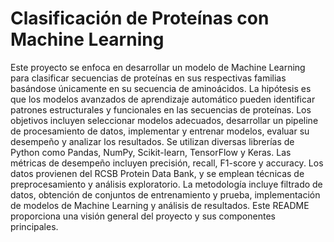 # Clasificación de Proteínas con Machine Learning
Este proyecto se enfoca en desarrollar un modelo de Machine Learning para clasificar secuencias de proteínas en sus respectivas familias basándose únicamente en su secuencia de aminoácidos. La hipótesis es que los modelos avanzados de aprendizaje automático pueden identificar patrones estructurales y funcionales en las secuencias de proteínas. Los objetivos incluyen seleccionar modelos adecuados, desarrollar un pipeline de procesamiento de datos, implementar y entrenar modelos, evaluar su desempeño y analizar los resultados. Se utilizan diversas librerías de Python como Pandas, NumPy, Scikit-learn, TensorFlow y Keras. Las métricas de desempeño incluyen precisión, recall, F1-score y accuracy. Los datos provienen del RCSB Protein Data Bank, y se emplean técnicas de preprocesamiento y análisis exploratorio. La metodología incluye filtrado de datos, obtención de conjuntos de entrenamiento y prueba, implementación de modelos de Machine Learning y análisis de resultados. Este README proporciona una visión general del proyecto y sus componentes principales.





